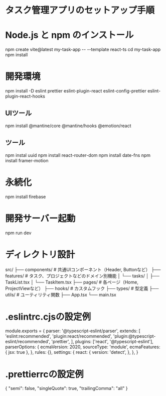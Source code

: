 # タスク管理アプリのセットアップ手順

# Node.js と npm のインストール

npm create vite@latest my-task-app -- --template react-ts
cd my-task-app
npm install

# 開発環境

npm install -D eslint prettier eslint-plugin-react eslint-config-prettier eslint-plugin-react-hooks

## UIツール

npm install @mantine/core @mantine/hooks @emotion/react

## ツール

npm instal uuid
npm install react-router-dom
npm install date-fns
npm install framer-motion

# 永続化

npm install firebase
# 開発サーバー起動

npm run dev

# ディレクトリ設計

src/
├── components/ # 共通UIコンポーネント（Header, Buttonなど）
├── features/ # タスク、プロジェクトなどのドメイン別機能
│ └── tasks/
│ ├── TaskList.tsx
│ └── TaskItem.tsx
├── pages/ # 各ページ（Home, ProjectViewなど）
├── hooks/ # カスタムフック
├── types/ # 型定義
├── utils/ # ユーティリティ関数
├── App.tsx
└── main.tsx

# .eslintrc.cjsの設定例

module.exports = {
parser: '@typescript-eslint/parser',
extends: [
'eslint:recommended',
'plugin:react/recommended',
'plugin:@typescript-eslint/recommended',
'prettier',
],
plugins: ['react', '@typescript-eslint'],
parserOptions: {
ecmaVersion: 2020,
sourceType: 'module',
ecmaFeatures: { jsx: true },
},
rules: {},
settings: {
react: {
version: 'detect',
},
},
}

# .prettierrcの設定例

{
"semi": false,
"singleQuote": true,
"trailingComma": "all"
}
